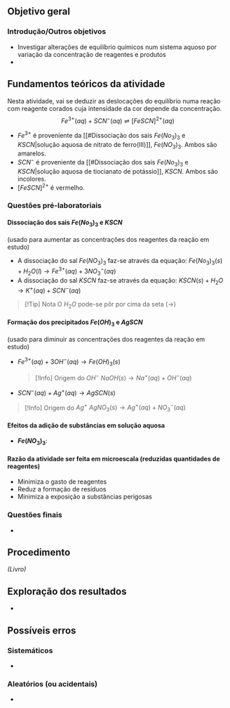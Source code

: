 ## Objetivo geral

### Introdução/Outros objetivos
- Investigar alterações de equilíbrio químicos num sistema aquoso por variação da concentração de reagentes e produtos
- 

## Fundamentos teóricos da atividade
Nesta atividade, vai se deduzir as deslocações do equilíbrio numa reação com reagente corados cuja intensidade da cor depende da concentração.
$$ Fe^{3+}(aq)+SCN^-(aq)\rightleftharpoons [FeSCN]^{2+}(aq)
$$

- $Fe^{3+}$ é proveniente da [[#Dissociação dos sais $Fe(No_3)_3$ e $KSCN$|solução aquosa de nitrato de ferro(III)]], $Fe(NO_3)_3$. Ambos são amarelos.
- $SCN^-$ é proveniente da [[#Dissociação dos sais $Fe(No_3)_3$ e $KSCN$|solução aquosa de tiocianato de potássio]], $KSCN$. Ambos são incolores.
- $[FeSCN]^{2+}$ é vermelho.
### Questões pré-laboratoriais
#### Dissociação dos sais $Fe(No_3)_3$ e $KSCN$
(usado para aumentar as concentrações dos reagentes da reação em estudo)

- A dissociação do sal $Fe(NO_3)_3$ faz-se através da equação:
  $Fe(No_3)_3(s) + H_2O (l) \longrightarrow Fe^{3+}(aq)+3NO_3^-(aq)$
- A dissociação do sal $KSCN$ faz-se através da equação:
  $KSCN (s) + H_2O \longrightarrow K^+(aq)+SCN^-(aq)$
>[!Tip] Nota
>O $H_2O$ pode-se pôr por cima da seta ($\longrightarrow$)
#### Formação dos precipitados $Fe(OH)_3$ e $AgSCN$
(usado para diminuir as concentrações dos reagentes da reação em estudo)

- $Fe^{3+}(aq)+3OH^-(aq) \longrightarrow Fe(OH)_3(s)$
  >[!Info] Origem do $OH^-$
  >$NaOH(s) \longrightarrow Na^+(aq)+OH^-(aq)$

- $SCN^-(aq)+Ag^+(aq) \longrightarrow AgSCN(s)$
>[!Info] Origem do $Ag^+$
>$AgNO_3(s) \longrightarrow Ag^+ (aq) + NO_3^-(aq)$
#### Efeitos da adição de substâncias em solução aquosa
- **$Fe(NO_3)_3$**: 
#### Razão da atividade ser feita em microescala (reduzidas quantidades de reagentes)
- Minimiza o gasto de reagentes
- Reduz a formação de resíduos
- Minimiza a exposição a substâncias perigosas
### Questões finais
- 
## Procedimento
*(Livro)*
## Exploração dos resultados
- 
## Possíveis erros
### Sistemáticos
- 
### Aleatórios (ou acidentais)
- 
